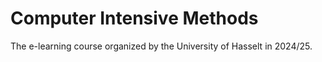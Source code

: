 # Computer Intensive Methods
The e-learning course organized by the University of Hasselt in 2024/25.
